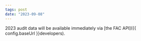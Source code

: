 ```yaml
---
tags: post 
date: "2023-09-08"
---
```

2023 audit data will be available immediately via [the FAC API]({{ config.baseUrl }}developers).